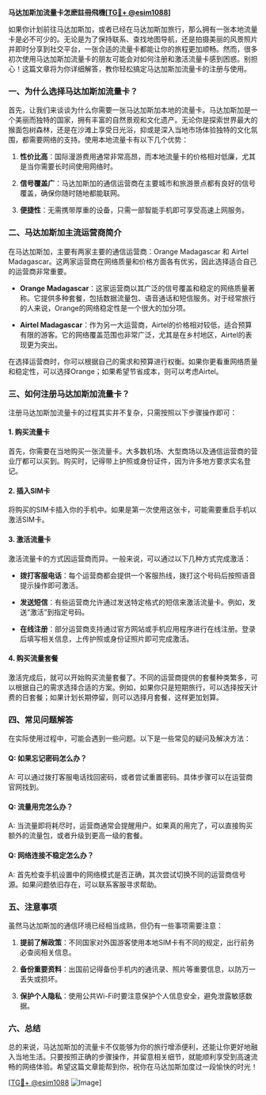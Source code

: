**马达加斯加流量卡怎麽註冊飛機[[TG💪+ @esim1088](https://t.me/s/esim1088)]**

如果你计划前往马达加斯加，或者已经在马达加斯加旅行，那么拥有一张本地流量卡是必不可少的。无论是为了保持联系、查找地图导航，还是拍摄美丽的风景照片并即时分享到社交平台，一张合适的流量卡都能让你的旅程更加顺畅。然而，很多初次使用马达加斯加流量卡的朋友可能会对如何注册和激活流量卡感到困惑。别担心！这篇文章将为你详细解答，教你轻松搞定马达加斯加流量卡的注册与使用。

### 一、为什么选择马达加斯加流量卡？

首先，让我们来谈谈为什么你需要一张马达加斯加本地的流量卡。马达加斯加是一个美丽而独特的国家，拥有丰富的自然景观和文化遗产。无论你是探索世界最大的猴面包树森林，还是在沙滩上享受日光浴，抑或是深入当地市场体验独特的文化氛围，都需要网络的支持。使用本地流量卡有以下几个优势：

1. **性价比高**：国际漫游费用通常非常高昂，而本地流量卡的价格相对低廉，尤其是当你需要长时间使用网络时。
   
2. **信号覆盖广**：马达加斯加的通信运营商在主要城市和旅游景点都有良好的信号覆盖，确保你随时随地都能联网。

3. **便捷性**：无需携带厚重的设备，只需一部智能手机即可享受高速上网服务。

### 二、马达加斯加主流运营商简介

在马达加斯加，主要有两家主要的通信运营商：Orange Madagascar 和 Airtel Madagascar。这两家运营商在网络质量和价格方面各有优劣，因此选择适合自己的运营商非常重要。

- **Orange Madagascar**：这家运营商以其广泛的信号覆盖和稳定的网络质量著称。它提供多种套餐，包括数据流量包、语音通话和短信服务。对于经常旅行的人来说，Orange的网络稳定性是一个很大的加分项。

- **Airtel Madagascar**：作为另一大运营商，Airtel的价格相对较低，适合预算有限的游客。它的网络覆盖范围也非常广泛，尤其是在乡村地区，Airtel的表现更为突出。

在选择运营商时，你可以根据自己的需求和预算进行权衡。如果你更看重网络质量和稳定性，可以选择Orange；如果希望节省成本，则可以考虑Airtel。

### 三、如何注册马达加斯加流量卡？

注册马达加斯加流量卡的过程其实并不复杂，只需按照以下步骤操作即可：

#### 1. 购买流量卡

首先，你需要在当地购买一张流量卡。大多数机场、大型商场以及通信运营商的营业厅都可以买到。购买时，记得带上护照或身份证件，因为许多地方要求实名登记。

#### 2. 插入SIM卡

将购买的SIM卡插入你的手机中。如果是第一次使用这张卡，可能需要重启手机以激活SIM卡。

#### 3. 激活流量卡

激活流量卡的方式因运营商而异。一般来说，可以通过以下几种方式完成激活：

- **拨打客服电话**：每个运营商都会提供一个客服热线，拨打这个号码后按照语音提示操作即可激活。
  
- **发送短信**：有些运营商允许通过发送特定格式的短信来激活流量卡。例如，发送“激活”到指定号码。

- **在线注册**：部分运营商支持通过官方网站或手机应用程序进行在线注册。登录后填写相关信息，上传护照或身份证照片即可完成激活。

#### 4. 购买流量套餐

激活完成后，就可以开始购买流量套餐了。不同的运营商提供的套餐种类繁多，可以根据自己的需求选择合适的方案。例如，如果你只是短期旅行，可以选择按天计费的日套餐；如果计划长期停留，则可以选择月套餐，这样更加划算。

### 四、常见问题解答

在实际使用过程中，可能会遇到一些问题。以下是一些常见的疑问及解决方法：

#### Q: 如果忘记密码怎么办？
A: 可以通过拨打客服电话找回密码，或者尝试重置密码。具体步骤可以在运营商官网找到。

#### Q: 流量用完怎么办？
A: 当流量即将耗尽时，运营商通常会提醒用户。如果真的用完了，可以直接购买额外的流量包，或者升级到更高一级的套餐。

#### Q: 网络连接不稳定怎么办？
A: 首先检查手机设置中的网络模式是否正确，其次尝试切换不同的运营商信号源。如果问题依旧存在，可以联系客服寻求帮助。

### 五、注意事项

虽然马达加斯加的通信环境已经相当成熟，但仍有一些事项需要注意：

1. **提前了解政策**：不同国家对外国游客使用本地SIM卡有不同的规定，出行前务必查阅相关信息。

2. **备份重要资料**：出国前记得备份手机内的通讯录、照片等重要信息，以防万一丢失或损坏。

3. **保护个人隐私**：使用公共Wi-Fi时要注意保护个人信息安全，避免泄露敏感数据。

### 六、总结

总的来说，马达加斯加的流量卡不仅能够为你的旅行增添便利，还能让你更好地融入当地生活。只要按照正确的步骤操作，并留意相关细节，就能顺利享受到高速流畅的网络体验。希望这篇文章能帮到你，祝你在马达加斯加度过一段愉快的时光！

[[TG💪+ @esim1088](https://t.me/s/esim1088) ![Image](https://i.postimg.cc/4NQfJmqS/Snipaste-2025-05-13-00-14-12.png)]